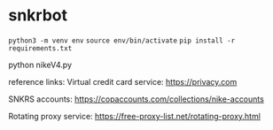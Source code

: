 # snkrbot

`python3 -m venv env`
`source env/bin/activate`
`pip install -r requirements.txt`

python nikeV4.py

reference links:
Virtual credit card service: https://privacy.com

SNKRS accounts: https://copaccounts.com/collections/nike-accounts

Rotating proxy service: https://free-proxy-list.net/rotating-proxy.html
